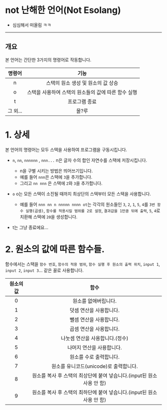 # not 난해한 언어(Not Esolang)
- 심심해서 떠올림 ㅋㅋ
----
## 개요
본 언어는 간단한 3가지의 명령어로 작동합니다.

|명령어|기능|
|:-:|:-:|
|n|스택의 원소 생성 및 원소의 값 상승|
|o|스택을 사용하여 스택의 원소들의 값에 따른 함수 실행|
|t|프로그램 종료|
|그 외...|몰?루|

# 1. 상세
본 언어의 명령어는 모두 스택을 사용하여 프로그램을 구동시킵니다.

- `n`, `nn`, `nnnnnn` , `nnn...` n은 글자 수의 합인 자연수를 스택에 저장시킵니다.
  - n을 구별 시키는 방법은 띄어쓰기입니다.
  - 예를 들어 `nnn`은 스택에 `3`을 추가합니다.
  - 그리고 `nn nnn` 은 스택에 `2`와 `3`을 추가합니다.

- `o` o는 모든 스택이 소진될 때까지 최상단의 스택부터 모든 스택을 사용합니다.
  - 예를 들어 `nnn nn n nnnnn nnnn ot`는 각각의 원소들인 `3`, `2`, `1`, `5`, `4`를 `3번 함수 실행(곱셈)`, `함수를 적용시킬 범위를 2로 설정`, `결과값을 1만큼 뒤에 출력`, `5`, `4`로 치환해 스택에 `20`을 생성합니다.
  
- t는 그냥 종료에요...

# 2. 원소의 값에 따른 함수들.

함수에서는 스택을 
`함수 번호`, `함수의 적용 범위`, `함수 실행 후 원소의 출력 위치`, `input 1`, `input 2`, `input 3`...
같은 꼴로 사용합니다.

|원소의 값|함수|
|:-:|:-:|
|0|원소를 없애버립니다.|
|1|덧셈 연산을 사용합니다.|
|2|뺄셈 연산을 사용합니다.|
|3|곱셈 연산을 사용합니다.|
|4|나눗셈 연산을 사용합니다.(정수)|
|5|나머지 연산을 사용합니다.|
|6|원소를 수로 출력합니다.|
|7|원소를 유니코드(unicode)로 출력합니다.|
|8|원소를 복사 후 스택의 최상단에 붙여 넣습니다.(input된 원소 사용 안 함)|
|9|원소를 복사 후 스택의 최하단에 붙여 넣습니다.(input된 원소 사용 안 함)|
